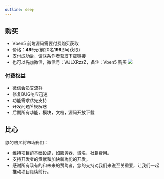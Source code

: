 ```yaml
---
outline: deep
---
```


## 购买
* Vben5 前端源码需要付费购买获取
* 价格：**499**元(前20名**199**即可获取)
* 支付成功后，请联系作者获取下载链接
* 也可以先加微信，微信号：WJLXRzzZ，备注：Vben5 购买
![](https://lion-abp-pro.oss-cn-shenzhen.aliyuncs.com/foods/1865124ad6d3436b93815a33ce7efa78_donate.png)

### 付费权益
* 微信会员交流群
* 修复BUG响应迅速
* 功能需求优先支持
* 开发问题答疑解惑
* 后期所有功能，模块，文档，源码开放下载


## 比心
您的购买将帮助我们：
- 维持项目的基础设施，如服务器、域名、社群费用。
- 支持开发者的贡献和加快新功能的开发。
- 感谢所有现有的和未来的赞助者，您的支持对我们来说至关重要，让我们一起推动项目继续前行。